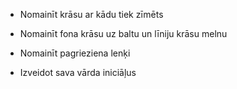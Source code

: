 - Nomainīt krāsu ar kādu tiek zīmēts
- Nomainīt fona krāsu uz baltu un līniju krāsu melnu
- Nomainīt pagrieziena lenķi

- Izveidot sava vārda iniciāļus